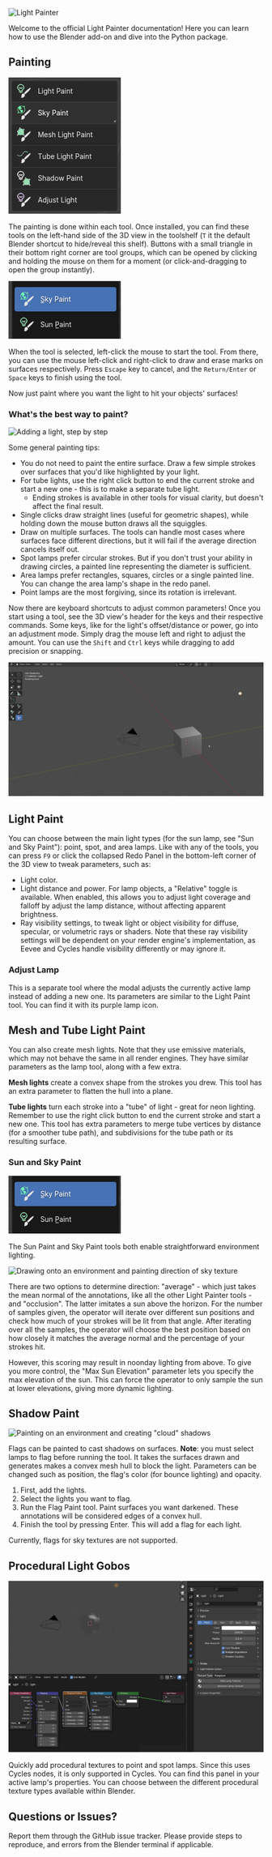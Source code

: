 ![Light Painter](/docs/assets/logo.png)

Welcome to the official Light Painter documentation!
Here you can learn how to use the Blender add-on and dive into the Python package.

## Painting

![List of tools: Light Paint, Sky Paint group, Mesh Light Paint, Tube Light, Shadow Paint, Adjust Light](/docs/assets/tools.png)

The painting is done within each tool.
Once installed, you can find these tools on the left-hand side of the 3D view
in the toolshelf (`T` it the default Blender shortcut to hide/reveal this shelf).
Buttons with a small triangle in their bottom right corner are tool groups,
which can be opened by clicking and holding the mouse on them for a moment
(or click-and-dragging to open the group instantly).

![List of tools: Sky Paint, Sun Paint](/docs/assets/tool_group.png)

When the tool is selected, left-click the mouse to start the tool.
From there, you can use the mouse left-click and right-click
to draw and erase marks on surfaces respectively.
Press `Escape` key to cancel, and the `Return/Enter` or `Space` keys to finish using the tool.

Now just paint where you want the light to hit your objects' surfaces!

### What's the best way to paint?

![Adding a light, step by step](/docs/assets/painting_steps.gif)

Some general painting tips:

- You do not need to paint the entire surface. Draw a few simple strokes over surfaces that you'd like highlighted by your light.
- For tube lights, use the right click button to end the current stroke and start a new one - this is to make a separate tube light.
  - Ending strokes is available in other tools for visual clarity, but doesn't affect the final result.
- Single clicks draw straight lines (useful for geometric shapes), while holding down the mouse button draws all the squiggles.
- Draw on multiple surfaces. The tools can handle most cases
  where surfaces face different directions,
  but it will fail if the average direction cancels itself out.
- Spot lamps prefer circular strokes.
  But if you don't trust your ability in drawing circles,
  a painted line representing the diameter is sufficient.
- Area lamps prefer rectangles, squares, circles or a single painted line. You can change the area lamp's shape in the redo panel.
- Point lamps are the most forgiving, since its rotation is irrelevant.

Now there are keyboard shortcuts to adjust common parameters! 
Once you start using a tool, see the 3D view's header for the keys and their respective commands.
Some keys, like for the light's offset/distance or power, go into an adjustment mode.
Simply drag the mouse left and right to adjust the amount.
You can use the `Shift` and `Ctrl` keys while dragging to add precision or snapping. 

![Using keyboard shortcuts and drag-adjust modes to change parameters](/docs/assets/keyboard_shortcuts.gif)

## Light Paint

You can choose between the main light types (for the sun lamp, see "Sun and Sky Paint"): point, spot, and area lamps.
Like with any of the tools, you can press `F9` or click the collapsed Redo Panel
in the bottom-left corner of the 3D view to tweak parameters, such as:
- Light color.
- Light distance and power. For lamp objects, a "Relative" toggle is available.
  When enabled, this allows you to adjust light coverage and falloff by adjust the lamp distance,
  without affecting apparent brightness.
- Ray visibility settings, to tweak light or object visibility 
  for diffuse, specular, or volumetric rays or shaders.
  Note that these ray visibility settings will be dependent on your render engine's implementation,
  as Eevee and Cycles handle visibility differently or may ignore it.

### Adjust Lamp

This is a separate tool where the modal adjusts the currently active lamp
instead of adding a new one. Its parameters are similar to the Light Paint tool.
You can find it with its purple lamp icon.

## Mesh and Tube Light Paint

You can also create mesh lights. Note that they use emissive materials,
which may not behave the same in all render engines.
They have similar parameters as the lamp tool, along with a few extra.

**Mesh lights** create a convex shape from the strokes you drew.
This tool has an extra parameter to flatten the hull into a plane.

**Tube lights** turn each stroke into a "tube" of light -
great for neon lighting.
Remember to use the right click button to end the current stroke and start a new one.
This tool has extra parameters to merge tube vertices by distance (for a smoother tube path),
and subdivisions for the tube path or its resulting surface.

### Sun and Sky Paint

![List of tools: Sky Paint, Sun Paint](/docs/assets/tool_group.png)

The Sun Paint and Sky Paint tools both enable straightforward environment lighting.

![Drawing onto an environment and painting direction of sky texture](/docs/assets/sky_paint.gif)

There are two options to determine direction: "average" -
which just takes the mean normal of the annotations, like all the other Light Painter tools -
and "occlusion". The latter imitates a sun above the horizon.
For the number of samples given, the operator will iterate over different sun positions
and check how much of your strokes will be lit from that angle.
After iterating over all the samples, the operator will choose the best position
based on how closely it matches the average normal
and the percentage of your strokes hit.

However, this scoring may result in noonday lighting from above.
To give you more control, the "Max Sun Elevation" parameter
lets you specify the max elevation of the sun.
This can force the operator to only sample the sun at lower elevations,
giving more dynamic lighting.

## Shadow Paint

![Painting on an environment and creating "cloud" shadows](/docs/assets/shadow_paint.gif)

Flags can be painted to cast shadows on surfaces.
**Note**: you must select lamps to flag before running the tool.
It takes the surfaces drawn and generates makes a convex mesh hull to block the light.
Parameters can be changed such as position,
the flag's color (for bounce lighting) and opacity.

1. First, add the lights.
2. Select the lights you want to flag.
3. Run the Flag Paint tool. Paint surfaces you want darkened.
   These annotations will be considered edges of a convex hull.
4. Finish the tool by pressing Enter. This will add a flag for each light.

Currently, flags for sky textures are not supported.

## Procedural Light Gobos

![Adding procedural noise to a point lamp to create gobos or shadows](/docs/assets/gobos.png)

Quickly add procedural textures to point and spot lamps.
Since this uses Cycles nodes, it is only supported in Cycles.
You can find this panel in your active lamp's properties.
You can choose between the different procedural texture types available within Blender.

## Questions or Issues?

Report them through the GitHub issue tracker.
Please provide steps to reproduce, and errors from the Blender terminal if applicable.